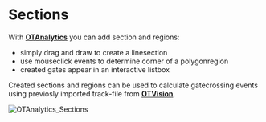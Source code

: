 # Sections

With [**OTAnalytics**](https://github.com/OpenTrafficCam/OTAnalytics) you can add section and regions:

* simply drag and draw to create a linesection
* use mouseclick events to determine corner of a polygonregion
* created gates appear in an interactive listbox 

Created sections and regions can be used to calculate gatecrossing events using previosly imported track-file from [**OTVision**](https://github.com/OpenTrafficCam/OTVision).


![OTAnalytics_Sections](https://user-images.githubusercontent.com/75123353/134514003-7d778e15-9b6a-4234-9463-8aaa43c4fd90.gif)
